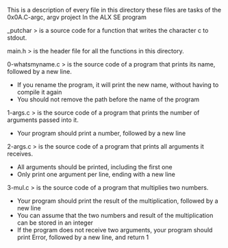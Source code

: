 This is a description of every file in this directory
these files are tasks of the 0x0A.C-argc, argv project
In the ALX SE program

_putchar > is a source code for a function that writes the character c to stdout.

main.h > is the header file for all the functions in this directory.

0-whatsmyname.c > is the source code of a program that prints its name, followed by a new line.
- If you rename the program, it will print the new name, without having to compile it again
- You should not remove the path before the name of the program

1-args.c > is the source code of a program that prints the number of arguments passed into it.
- Your program should print a number, followed by a new line

2-args.c > is the source code of a program that prints all arguments it receives.
- All arguments should be printed, including the first one
- Only print one argument per line, ending with a new line

3-mul.c > is the source code of a program that multiplies two numbers.
- Your program should print the result of the multiplication, followed by a new line
- You can assume that the two numbers and result of the multiplication can be stored in an integer
- If the program does not receive two arguments, your program should print Error, followed by a new line, and return 1
